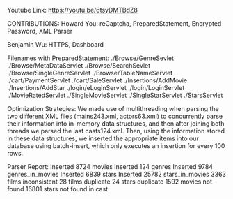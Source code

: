 Youtube Link: https://youtu.be/6tsyDMTBdZ8

CONTRIBUTIONS:
Howard You: reCaptcha, PreparedStatement, Encrypted Password, XML Parser

Benjamin Wu: HTTPS, Dashboard

Filenames with PreparedStatement:
./Browse/GenreSevlet
./Browse/MetaDataServlet
./Browse/SearchSevlet
./Browse/SingleGenreServlet
./Browse/TableNameServlet
./cart/PaymentServlet
./cart/SaleServlet
./Insertions/AddMovie
./Insertions/AddStar
./login/eLoginServlet
./login/LoginServlet
./MovieRatedServlet
./SingleMovieServlet
./SingleStarServlet
./StarsServlet


Optimization Strategies:
We made use of multithreading when parsing the two different XML files (mains243.xml, actors63.xml) to concurrently parse their information
into in-memory data structures, and then after joining both threads we parsed the last casts124.xml. Then, using the information stored in these data structures, we inserted the appropriate items into our database using batch-insert, which only executes an insertion for every 100 rows.

Parser Report:
Inserted 8724 movies
Inserted 124 genres
Inserted 9784 genres_in_movies
Inserted 6839 stars
Inserted 25782 stars_in_movies
3363 films inconsistent
28 films duplicate
24 stars duplicate
1592 movies not found
16801 stars not found in cast
